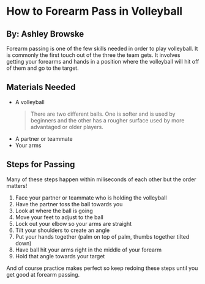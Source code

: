# How to Forearm Pass in Volleyball
## By: Ashley Browske




Forearm passing is one of the few skills needed in order to play volleyball. It is commonly the first touch out of the three the team gets. It involves getting your forearms and hands in a position where the volleyball will hit off of them and go to the target. 


## Materials Needed

- A volleyball
    >There are two different balls. One is softer and is used by beginners and the other has a rougher surface used by more advantaged or older players.
- A partner or teammate
- Your arms

## Steps for Passing

Many of these steps happen within miliseconds of each other but the order matters!

1. Face your partner or teammate who is holding the volleyball
2. Have the partner toss the ball towards you
3. Look at where the ball is going
4. Move your feet to adjust to the ball
5. Lock out your elbow so your arms are straight
6. Tilt your shoulders to create an angle
7. Put your hands together (palm on top of palm, thumbs together tilted down)
8. Have ball hit your arms right in the middle of your forearm
9. Hold that angle towards your target

And of course practice makes perfect so keep redoing these steps until you get good at forearm passing.
